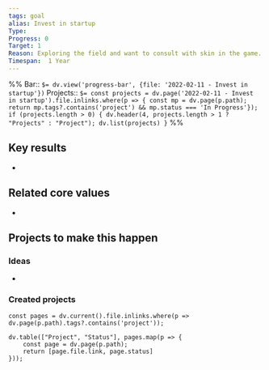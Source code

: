 ```yaml
---
tags: goal
alias: Invest in startup
Type: 
Progress: 0
Target: 1
Reason: Exploring the field and want to consult with skin in the game.
Timespan:  1 Year
---
```

%%
Bar:: `$= dv.view('progress-bar', {file: '2022-02-11 - Invest in startup'})`
Projects:: `$= const projects = dv.page('2022-02-11 - Invest in startup').file.inlinks.where(p => { const mp = dv.page(p.path); return mp.tags?.contains('project') && mp.status === 'In Progress'}); if (projects.length > 0) { dv.header(4, projects.length > 1 ? "Projects" : "Project"); dv.list(projects) }`
%%


## Key results
- 


## Related core values
- 

## Projects to make this happen
### Ideas
- 

### Created projects
```dataviewjs
const pages = dv.current().file.inlinks.where(p => dv.page(p.path).tags?.contains('project'));

dv.table(["Project", "Status"], pages.map(p => {
	const page = dv.page(p.path); 
	return [page.file.link, page.status]
}));
```

